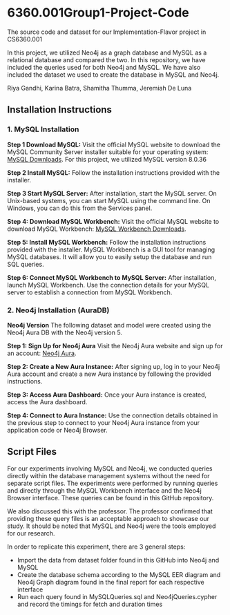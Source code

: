 # 6360.001Group1-Project-Code
The source code and dataset for our Implementation-Flavor project in CS6360.001

In this project, we utilized Neo4j as a graph database and MySQL as a relational database and compared the two. In this repository, we have included the queries used for both Neo4j and MySQL. We have also included the dataset we used to create the database in MySQL and Neo4j. 

Riya Gandhi, Karina Batra, Shamitha Thumma, Jeremiah De Luna

## Installation Instructions
### 1. MySQL Installation
**Step 1 Download MySQL:** 
Visit the official MySQL website to download the MySQL Community Server installer suitable for your operating system: [MySQL Downloads](https://dev.mysql.com/downloads/mysql/). For this project, we utilized MySQL version 8.0.36

**Step 2 Install MySQL:** 
Follow the installation instructions provided with the installer. 

**Step 3 Start MySQL Server:** 
After installation, start the MySQL server. On Unix-based systems, you can start MySQL using the command line. On Windows, you can do this from the Services panel. 

**Step 4: Download MySQL Workbench:** 
Visit the official MySQL website to download MySQL Workbench: [MySQL Workbench Downloads](https://dev.mysql.com/downloads/workbench/). 

**Step 5: Install MySQL Workbench:** 
Follow the installation instructions provided with the installer. MySQL Workbench is a GUI tool for managing MySQL databases. It will allow you to easily setup the database and run SQL queries. 

**Step 6: Connect MySQL Workbench to MySQL Server:**
After installation, launch MySQL Workbench. Use the connection details for your MySQL server to establish a connection from MySQL Workbench.


### 2. Neo4j Installation (AuraDB)
**Neo4j Version**
The following dataset and model were created using the Neo4j Aura DB with the Neo4j version 5. 

**Step 1: Sign Up for Neo4j Aura**
Visit the Neo4j Aura website and sign up for an account: [Neo4j Aura](https://neo4j.com/cloud/platform/aura-graph-database/). 

**Step 2: Create a New Aura Instance:**
After signing up, log in to your Neo4j Aura account and create a new Aura instance by following the provided instructions. 

**Step 3: Access Aura Dashboard:**
Once your Aura instance is created, access the Aura dashboard.

**Step 4: Connect to Aura Instance:**
Use the connection details obtained in the previous step to connect to your Neo4j Aura instance from your application code or Neo4j Browser.

## Script Files
For our experiments involving MySQL and Neo4j, we conducted queries directly within the database management systems without the need for separate script files. The experiments were performed by running queries and directly through the MySQL Workbench interface and the Neo4j Browser interface. These queries can be found in this GitHub repository. 

We also discussed this with the professor. The professor confirmed that providing these query files is an acceptable approach to showcase our study. It should be noted that MySQL and Neo4j were the tools employed for our research.

In order to replicate this experiment, there are 3 general steps: 

 - Import the data from dataset folder found in this GitHub into Neo4j and MySQL 
 - Create the database schema according to the MySQL EER diagram and Neo4j Graph diagram found in the final report for each respective interface
 - Run each query found in MySQLQueries.sql and Neo4jQueries.cypher and record the timings for fetch and duration times
